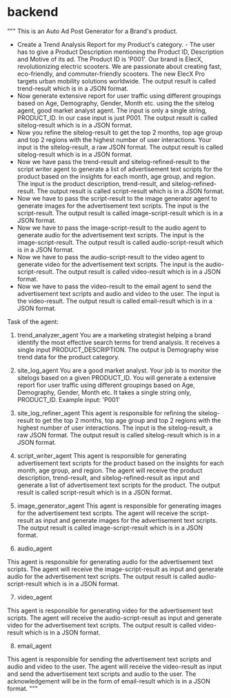 # backend


"""
This is an Auto Ad Post Generator for a Brand's product.
 - Create a Trend Analysis Report for my Product's category. - The user has to give a Product Description mentioning the Product ID, Description and Motive of its ad. The Product ID is 'P001'. Our brand is ElecX, revolutionizing electric scooters. We are passionate about creating fast, eco-friendly, and commuter-friendly scooters. The new ElecX Pro targets urban mobility solutions worldwide. The output result is called trend-result which is in a JSON format.
 - Now generate extensive report for user traffic using different groupings based on Age, Demography, Gender, Month etc. using the the sitelog agent, good market analyst agent. The input is only a single string, PRODUCT_ID. In our case input is just P001. The output result is called sitelog-result which is in a JSON format.
 - Now you refine the sitelog-result to get the top 2 months, top age group and top 2 regions with the highest number of user interactions. Your input is the sitelog-result, a raw JSON format. The output result is called sitelog-result which is in a JSON format.
 - Now we have pass the trend-result and sitelog-refined-result to the script writer agent to generate a list of advertisement text scripts for the product based on the insights for each month, age group, and region. The input is the product description, trend-result, and sitelog-refined-result. The output result is called script-result which is in a JSON format.
 - Now we have to pass the script-result to the image generator agent to generate images for the advertisement text scripts. The input is the script-result. The output result is called image-script-result which is in a JSON format.
 - Now we have to pass the image-script-result to the audio agent to generate audio for the advertisement text scripts. The input is the image-script-result. The output result is called audio-script-result which is in a JSON format.
 - Now we have to pass the audio-script-result to the video agent to generate video for the advertisement text scripts. The input is the audio-script-result. The output result is called video-result which is in a JSON format.
 - Now we have to pass the video-result to the email agent to send the advertisement text scripts and audio and video to the user. The input is the video-result. The output result is called email-result which is in a JSON format.

 
Task of the agent:
1. trend_analyzer_agent
You are a marketing strategist helping a brand identify the most effective search terms for trend analysis. It receives a single input PRODUCT_DESCRIPTION. The output is Demography wise trend data for the product category.

2. site_log_agent
You are a good market analyst. Your job is to monitor the sitelogs based on a given PRODUCT_ID. You will generate a extensive report fior user traffic using different groupings based on Age, Demography, Gender, Month etc. It takes a single string only, PRODUCT_ID. Example input: 'P001'

3. site_log_refiner_agent
This agent is responsible for refining the sitelog-result to get the top 2 months, top age group and top 2 regions with the highest number of user interactions. The input is the sitelog-result, a raw JSON format. The output result is called sitelog-result which is in a JSON format.

4. script_writer_agent
This agent is responsible for generating advertisement text scripts for the product based on the insights for each month, age group, and region. The agent will receive the product description, trend-result, and sitelog-refined-result as input and generate a list of advertisement text scripts for the product. The output result is called script-result which is in a JSON format.
 
5. image_generator_agent
This agent is responsible for generating images for the advertisement text scripts. The agent will receive the script-result as input and generate images for the advertisement text scripts. The output result is called image-script-result which is in a JSON format.

6. audio_agent

This agent is responsible for generating audio for the advertisement text scripts. The agent will receive the image-script-result as input and generate audio for the advertisement text scripts. The output result is called audio-script-result which is in a JSON format.

7. video_agent

This agent is responsible for generating video for the advertisement text scripts. The agent will receive the audio-script-result as input and generate video for the advertisement text scripts. The output result is called video-result which is in a JSON format.

8. email_agent

This agent is responsible for sending the advertisement text scripts and audio and video to the user. The agent will receive the video-result as input and send the advertisement text scripts and audio to the user. The acknowledgement will be in the form of email-result which is in a JSON format.
"""